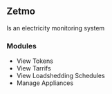 ## Zetmo

Is an electricity monitoring system

### Modules

- View Tokens
- View Tarrifs
- View Loadshedding Schedules
- Manage Appliances
